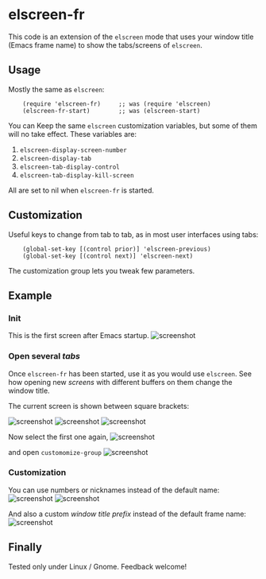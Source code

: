 # elscreen-fr
This code is an extension of the `elscreen` mode that uses your window
title (Emacs frame name) to show the tabs/screens of `elscreen`.

## Usage
Mostly the same as `elscreen`:

```{lisp}
    (require 'elscreen-fr)     ;; was (require 'elscreen)
    (elscreen-fr-start)        ;; was (elscreen-start)
```

You can Keep the same `elscreen` customization variables, but some of
them will no take effect. These variables are:

1. `elscreen-display-screen-number`
2. `elscreen-display-tab`
3. `elscreen-tab-display-control`
4. `elscreen-tab-display-kill-screen`

All are set to nil when `elscreen-fr` is started.

## Customization
Useful keys to change from tab to tab, as in most user interfaces
using tabs:

```{lisp}
    (global-set-key [(control prior)] 'elscreen-previous)
    (global-set-key [(control next)] 'elscreen-next)
```

The customization group lets you tweak few parameters.

## Example

### Init
This is the first screen after Emacs startup.
![screenshot](https://raw.githubusercontent.com/rocher/elscreen-fr/master/img/0-init.png)

### Open several *tabs*
Once `elscreen-fr` has been started, use it as you would use
`elscreen`. See how opening new *screens* with different buffers on
them change the window title.

The current screen is shown between square brackets:

![screenshot](https://raw.githubusercontent.com/rocher/elscreen-fr/master/img/1-one-tab.png)
![screenshot](https://raw.githubusercontent.com/rocher/elscreen-fr/master/img/2-two-tabs.png)
![screenshot](https://raw.githubusercontent.com/rocher/elscreen-fr/master/img/3-three-tabs.png)

Now select the first one again,
![screenshot](https://raw.githubusercontent.com/rocher/elscreen-fr/master/img/4-three-tabs-select-first.png)

and open `customomize-group`
![screenshot](https://raw.githubusercontent.com/rocher/elscreen-fr/master/img/5-three-tabs-first-is-custom.png)


### Customization

You can use numbers or nicknames instead of the default name:
![screenshot](https://raw.githubusercontent.com/rocher/elscreen-fr/master/img/6-using-numbers.png)
![screenshot](https://raw.githubusercontent.com/rocher/elscreen-fr/master/img/7-using-numbers-and-nicknames.png)


And also a custom *window title prefix* instead of the default frame name:
![screenshot](https://raw.githubusercontent.com/rocher/elscreen-fr/master/img/8-with-custom-prefix.png)


## Finally
Tested only under Linux / Gnome.  Feedback welcome!
